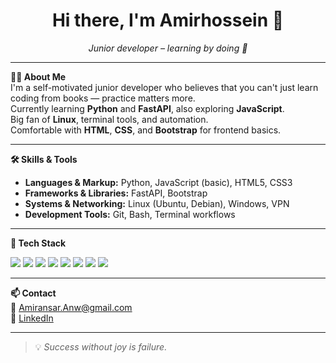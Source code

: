 <h1 align="center">Hi there, I'm Amirhossein 👋</h1>
<p align="center"><em>Junior developer – learning by doing 💪</em></p>

---

**🧑‍💻 About Me**  
I'm a self-motivated junior developer who believes that you can't just learn coding from books — practice matters more.  
Currently learning **Python** and **FastAPI**, also exploring **JavaScript**.  
Big fan of **Linux**, terminal tools, and automation.  
Comfortable with **HTML**, **CSS**, and **Bootstrap** for frontend basics.

---

**🛠 Skills & Tools**

- **Languages & Markup:** Python, JavaScript (basic), HTML5, CSS3  
- **Frameworks & Libraries:** FastAPI, Bootstrap  
- **Systems & Networking:** Linux (Ubuntu, Debian), Windows, VPN 
- **Development Tools:** Git, Bash, Terminal workflows

---

**🔧 Tech Stack**

<p align="left">
  <img src="https://img.shields.io/badge/Linux-333?style=flat&logo=linux&logoColor=white"/>
  <img src="https://img.shields.io/badge/Python-14354C?style=flat&logo=python&logoColor=white"/>
  <img src="https://img.shields.io/badge/FastAPI-005571?style=flat&logo=fastapi&logoColor=white"/>
  <img src="https://img.shields.io/badge/JavaScript-F7DF1E?style=flat&logo=javascript&logoColor=black"/>
  <img src="https://img.shields.io/badge/HTML5-E34F26?style=flat&logo=html5&logoColor=white"/>
  <img src="https://img.shields.io/badge/CSS3-1572B6?style=flat&logo=css3&logoColor=white"/>
  <img src="https://img.shields.io/badge/Bootstrap-563D7C?style=flat&logo=bootstrap&logoColor=white"/>
  <img src="https://img.shields.io/badge/Git-F05032?style=flat&logo=git&logoColor=white"/>
</p>

---

**📫 Contact**  
📧 Amiransar.Anw@gmail.com  
🔗 [LinkedIn](https://linkedin.com/in/amirhosseinansari)

---

> 💡 *Success without joy is failure.*
